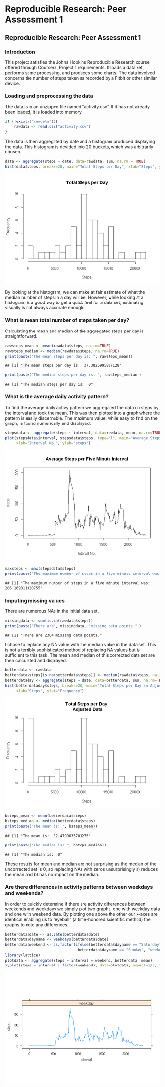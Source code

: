 Reproducible Research: Peer Assessment 1
================

Reproducible Research: Peer Assessment 1
----------------------------------------

### Introduction

This project satisfies the Johns Hopkins Reproducible Research course offered through Coursera, Project 1 requirements. It loads a data set, performs some processing, and produces some charts. The data involved concerns the number of steps taken as recorded by a Fitbit or other similar device.

### Loading and preprocessing the data

The data is in an unzipped file named “activity.csv”. If it has not already been loaded, it is loaded into memory.

``` r
if (!exists("rawdata")){
    rawdata <- read.csv("activity.csv")
}
```

The data is then aggregated by date and a histogram produced displaying the data. This histogram is devided into 20 buckets, which was arbitrarily chosen.

``` r
data <- aggregate(steps ~ date, data=rawdata, sum, na.rm = TRUE)
hist(data$steps, breaks=20, main="Total Steps per Day", xlab="Steps", ylab="Frequency")
```

![](PA1_template_files/figure-markdown_github/unnamed-chunk-2-1.png)

By looking at the histogram, we can make at fair estimate of what the median number of steps in a day will be. However, while looking at a histogram is a good way to get a quick feel for a data set, estimating visually is not always accurate enough.

### What is mean total number of steps taken per day?

Calculating the mean and median of the aggregated steps per day is straightforward.

``` r
rawsteps_mean <- mean(rawdata$steps, na.rm=TRUE)
rawsteps_median <- median(rawdata$steps, na.rm=TRUE)
print(paste("The mean steps per day is: ", rawsteps_mean))
```

    ## [1] "The mean steps per day is:  37.3825995807128"

``` r
print(paste("The median steps per day is: ", rawsteps_median))
```

    ## [1] "The median steps per day is:  0"

### What is the average daily activity pattern?

To find the average daily activy pattern we aggregated the data on steps by the interval and took the mean. This was then plotted into a graph where the pattern is easily discernable. The maximum value, while easy to find on the graph, is found numerically and displayed.

``` r
stepsdata <- aggregate(steps ~ interval, data=rawdata, mean, na.rm=TRUE)
plot(stepsdata$interval, stepsdata$steps, type="l", main="Average Steps per Five Minute Interval",
     xlab="Interval No.", ylab="steps")
```

![](PA1_template_files/figure-markdown_github/unnamed-chunk-4-1.png)

``` r
maxsteps <- max(stepsdata$steps)
print(paste("The maximum number of steps in a five minute interval was: ", maxsteps))
```

    ## [1] "The maximum number of steps in a five minute interval was:  206.169811320755"

### Imputing missing values

There are numerous NAs in the initial data set.

``` r
missingdata <- sum(is.na(rawdata$steps))
print(paste("There are", missingdata, "missing data points."))
```

    ## [1] "There are 2304 missing data points."

I chose to replace any NA value with the median value in the data set. This is not a terribly sophisticated method of replacing NA values but is sufficient to this task. The mean and median of this corrected data set are then calculated and displayed.

``` r
betterdata <- rawdata
betterdata$steps[is.na(betterdata$steps)] <- median(rawdata$steps, na.rm=TRUE)
betterdataday <- aggregate(steps ~ date, data=betterdata, sum, na.rm=TRUE)
hist(betterdataday$steps, breaks=20, main="Total Steps per Day \n Adjusted Data",
     xlab="Steps", ylab="Frequency")
```

![](PA1_template_files/figure-markdown_github/unnamed-chunk-6-1.png)

``` r
bsteps_mean <- mean(betterdata$steps)
bsteps_median <- median(betterdata$steps)
print(paste("The mean is: ", bsteps_mean))
```

    ## [1] "The mean is:  32.4799635701275"

``` r
print(paste("The median is: ", bsteps_median))
```

    ## [1] "The median is:  0"

These results for mean and median are not surprising as the median of the uncorrected set is 0, so replacing NAs with zeros unsurprisingly a) reduces the mean and b) has no impact on the median.

### Are there differences in activity patterns between weekdays and weekends?

In order to quickly determine if there are activity differences between weekends and weekdays we simply plot two graphs, one with weekday data and one with weekend data. By plotting one above the other our x-axes are identical enabling us to “eyeball” (a time-honored scientific method) the graphs to note any differences.

``` r
betterdata$date <- as.Date(betterdata$date)
betterdata$dayname <- weekdays(betterdata$date)
betterdata$weekend <- as.factor(ifelse(betterdata$dayname == "Saturday" |
                                 betterdata$dayname == "Sunday", "weekend", "weekday"))
library(lattice)
plotdata <- aggregate(steps ~ interval + weekend, betterdata, mean)
xyplot(steps ~ interval | factor(weekend), data=plotdata, aspect=1/3, type="l")
```

![](PA1_template_files/figure-markdown_github/unnamed-chunk-7-1.png)
